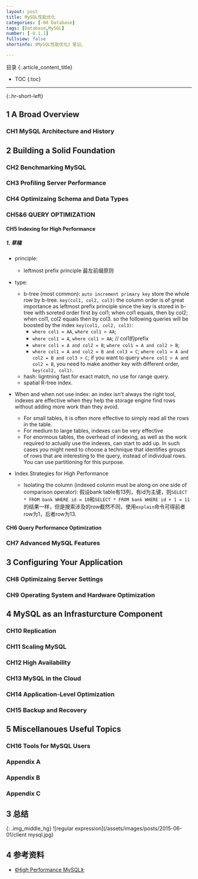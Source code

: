 ```yaml
---
layout: post
title: MySQL性能优化
categories: [-08 Database]
tags: [Database,MySQL]
number: [-6.1.1]
fullview: false
shortinfo: 《MySQL性能优化》笔记。

---
```

目录
{:.article_content_title}


* TOC
{:toc}

---
{:.hr-short-left}

## 1 A Broad Overview ##

### CH1 MySQL Architecture and History

## 2 Building a Solid Foundation

### CH2 Benchmarking MySQL

### CH3 Profiling Server Performance

### CH4 Optimizaing Schema and Data Types




### CH5&6 QUERY OPTIMIZATION

#### CH5 Indexing for High Performance

##### 1. 草稿

- principle: 
    - leftmost prefix principle 最左前缀原则
- type:
    - b-tree (most common): `auto increment primary key` store the whole row by b-tree. `key(col1, col2, col3)` the column order is of great importance as leftmost prefix principle since the key is stored in b-tree with soreted order first by col1; when col1 equals, then by col2; when col1, col2 equals then by col3. so the following queries will be boosted by the index `key(col1, col2, col3)`:
        - `where col1 = AA`, `where col1 > AA`;
        - `where col1 = A`, `where col1 > AA`; // col1的prefix
        - `where col1 = A and col2 = B`; `where col1 = A and col2 > B`;
        - `where col1 = A and col2 = B and col3 = C`; `where col1 = A and col2 = B and col3 > C`; 
    if you want to query `where col1 > A and col2 = B`, you need to make another key with different order, `key(col2, col1)`.
    - hash: ligntning fast for exact match, no use for range query.
    - spatial R-tree index.

- When and when not use index: an index isn't always the right tool, indexes are effective when they help the storage engine find rows without adding more work than they avoid.
    - For small tables, it is often more effective to simply read all the rows in the table.
    - For medium to large tables, indexes can be very effective
    - For enormous tables, the overhead of indexing, as well as the work required to actually use the indexes, can start to add up. In such cases you might need to choose a technique that identifies groups of rows that are interesting to the query, instead of individual rows. You can use partitioning for this purpose.

- Index Strategies for High Performance
    - Isolating the column (indexed column must be along on one side of comparison operator): 假设bank table有13列，有id为主键，则`SELECT * FROM bank WHERE id = 10`和`SELECT * FROM bank WHERE id + 1 = 11`的结果一样，但是搜索涉及的row截然不同，使用`explain`命令可得前者row为1，后者row为13.

#### CH6 Query Performance Optimization








### CH7 Advanced MySQL Features

## 3 Configuring Your Application

### CH8 Optimizaing Server Settings

### CH9 Operating System and Hardware Optimization

## 4 MySQL as an Infrasturcture Component

### CH10 Replication

### CH11 Scaling MySQL

### CH12 High Availability

### CH13 MySQL in the Cloud

### CH14 Application-Level Optimization

### CH15 Backup and Recovery

## 5 Miscellanoues Useful Topics

### CH16 Tools for MySQL Users

### Appendix A

### Appendix B

### Appendix C

## 3 总结 ##



{: .img_middle_hg}
![regular expression](/assets/images/posts/2015-06-01/client mysql.jpg)


## 4 参考资料 ##
- [《High Performance MySQL》](https://book.douban.com/subject/10443458/);





